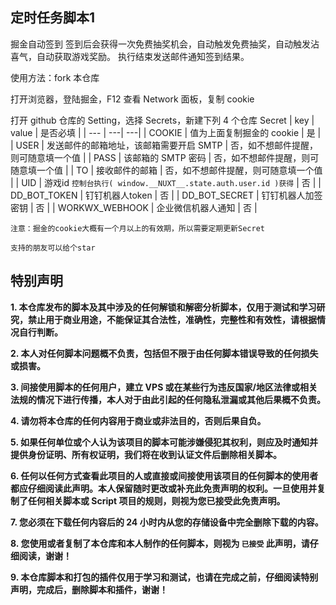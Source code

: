 ## 定时任务脚本1

掘金自动签到 签到后会获得一次免费抽奖机会，自动触发免费抽奖，自动触发沾喜气，自动获取游戏奖励。
执行结束发送邮件通知签到结果。

使用方法：fork 本仓库

打开浏览器，登陆掘金，F12 查看 Network 面板，复制 cookie

打开 github 仓库的 Setting，选择 Secrets，新建下列 4 个仓库 Secret
| key | value | 是否必填 |
| --- | ---| ---|
| COOKIE | 值为上面复制掘金的 cookie | 是 |
| USER | 发送邮件的邮箱地址，该邮箱需要开启 SMTP | 否，如不想邮件提醒，则可随意填一个值 |
| PASS | 该邮箱的 SMTP 密码 | 否，如不想邮件提醒，则可随意填一个值 |
| TO | 接收邮件的邮箱 | 否，如不想邮件提醒，则可随意填一个值 |
| UID | 游戏id `控制台执行( window.__NUXT__.state.auth.user.id )获得` | 否 |
| DD_BOT_TOKEN | 钉钉机器人token | 否 |
| DD_BOT_SECRET | 钉钉机器人加签密钥 | 否 |
| WORKWX_WEBHOOK | 企业微信机器人通知 | 否 |

`注意：掘金的cookie大概有一个月以上的有效期，所以需要定期更新Secret`

`支持的朋友可以给个star`

## 特别声明

**1. 本仓库发布的脚本及其中涉及的任何解锁和解密分析脚本，仅用于测试和学习研究，禁止用于商业用途，不能保证其合法性，准确性，完整性和有效性，请根据情况自行判断。**

**2. 本人对任何脚本问题概不负责，包括但不限于由任何脚本错误导致的任何损失或损害。**

**3. 间接使用脚本的任何用户，建立 VPS 或在某些行为违反国家/地区法律或相关法规的情况下进行传播，本人对于由此引起的任何隐私泄漏或其他后果概不负责。**

**4. 请勿将本仓库的任何内容用于商业或非法目的，否则后果自负。**

**5. 如果任何单位或个人认为该项目的脚本可能涉嫌侵犯其权利，则应及时通知并提供身份证明、所有权证明，我们将在收到认证文件后删除相关脚本。**

**6. 任何以任何方式查看此项目的人或直接或间接使用该项目的任何脚本的使用者都应仔细阅读此声明。本人保留随时更改或补充此免责声明的权利。一旦使用并复制了任何相关脚本或 Script 项目的规则，则视为您已接受此免责声明。**

**7. 您必须在下载任何内容后的 24 小时内从您的存储设备中完全删除下载的内容。**

**8. 您使用或者复制了本仓库和本人制作的任何脚本，则视为 `已接受` 此声明，请仔细阅读，谢谢！**

**9. 本仓库脚本和打包的插件仅用于学习和测试，也请在完成之前，仔细阅读特别声明，完成后，删除脚本和插件，谢谢！**
